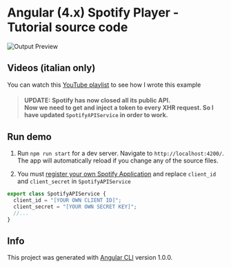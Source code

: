 # Angular (4.x) Spotify Player - Tutorial source code



![Output Preview](spotify-preview-ani.gif "Output Preview")

## Videos (italian only)

You can watch this [YouTube playlist](https://www.youtube.com/watch?v=kz3EPSpH4XM&list=PLUioGv_6G9YJ7nH0T43snvKLXc00FAuH1&index=1) to see how I wrote this example

> #### UPDATE: Spotify has now closed all its public API. <br>  Now we need to get and inject a token to every XHR request. So I have updated `SpotifyAPIService` in order to work. 


## Run demo

1. Run `npm run start` for a dev server. Navigate to `http://localhost:4200/`. The app will automatically reload if you change any of the source files.

2. You must [register your own Spotify Application](https://developer.spotify.com/web-api/authorization-guide/) and replace `client_id` and `client_secret` in `SpotifyAPIService`

```typescript
export class SpotifyAPIService {
  client_id = "[YOUR OWN CLIENT ID]";
  client_secret = "[YOUR OWN SECRET KEY]";
  //...
}
```

## Info

This project was generated with [Angular CLI](https://github.com/angular/angular-cli) version 1.0.0.
